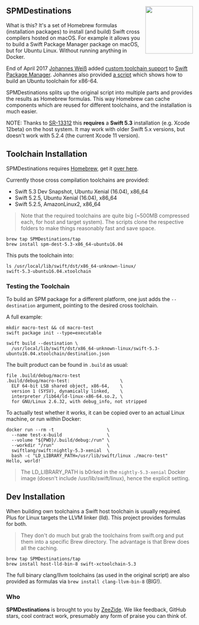 <h2>SPMDestinations
  <img src="http://zeezide.com/img/SwiftXcodePkgIcon.svg"
       align="right" width="128" height="128" />
</h2>

What is this? It's a set of Homebrew formulas (installation packages) to install
(and build) Swift cross compilers hosted on macOS.
For example it allows you to build a Swift Package Manager package on macOS,
but for Ubuntu Linux. Without running anything in Docker.

End of April 2017
[Johannes Weiß](https://github.com/weissi)
added
[custom toolchain support](https://github.com/apple/swift-package-manager/pull/1098)
to 
[Swift Package Manager](https://github.com/apple/swift-package-manager).
Johannes also provided 
[a script](https://github.com/apple/swift-package-manager/blob/master/Utilities/build_ubuntu_cross_compilation_toolchain)
which shows how to build an Ubuntu toolchain for x86-64.

SPMDestinations splits up the original script into multiple parts and provides
the results as Homebrew formulas. This way Homebrew can cache components which
are reused for different toolchains, and the installation is much easier.

NOTE: Thanks to [SR-13312](https://bugs.swift.org/browse/SR-13312) this 
      **requires** a **Swift 5.3** installation (e.g. Xcode 12beta) on the host 
      system.
      It may work with older Swift 5.x versions, but doesn't work with 5.2.4
      (the current Xcode 11 version).


## Toolchain Installation

SPMDestinations requires [Homebrew](https://brew.sh),
get it [over here](https://brew.sh).

Currently those cross compilation toolchains are provided:
- Swift 5.3 Dev Snapshot, Ubuntu Xenial (16.04), x86_64
- Swift 5.2.5, Ubuntu Xenial (16.04), x86_64
- Swift 5.2.5, AmazonLinux2, x86_64

> Note that the required toolchains are quite big (~500MB compressed each, for
> host and target system).
> The scripts clone the respective folders to make things reasonably fast and
> save space.

```shell
brew tap SPMDestinations/tap
brew install spm-dest-5.3-x86_64-ubuntu16.04
```

This puts the toolchain into:
```shell
ls /usr/local/lib/swift/dst/x86_64-unknown-linux/
swift-5.3-ubuntu16.04.xtoolchain
```

### Testing the Toolchain

To build an SPM package for a different platform,
one just adds the `--destination` argument, pointing to the desired
cross toolchain.

A full example:
```shell
mkdir macro-test && cd macro-test
swift package init --type=executable

swift build --destination \
  /usr/local/lib/swift/dst/x86_64-unknown-linux/swift-5.3-ubuntu16.04.xtoolchain/destination.json
```

The built product can be found in `.build` as usual:
```shell
file .build/debug/macro-test
.build/debug/macro-test:                   \
  ELF 64-bit LSB shared object, x86-64,    \
  version 1 (SYSV), dynamically linked,    \
  interpreter /lib64/ld-linux-x86-64.so.2, \
  for GNU/Linux 2.6.32, with debug_info, not stripped
```

To actually test whether it works, it can be copied over to an actual Linux
machine, or run within Docker:
```shell
docker run --rm -t                    \
  --name test-x-build                 \
  --volume "${PWD}/.build/debug:/run" \
  --workdir "/run"                    \
  swiftlang/swift:nightly-5.3-xenial  \
  bash -c "LD_LIBRARY_PATH=/usr/lib/swift/linux ./macro-test"
Hello, world!
```
> The LD_LIBRARY_PATH is b0rked in the `nightly-5.3-xenial` Docker image
> (doesn't include /usr/lib/swift/linux),
> hence the explicit setting.


## Dev Installation

When building own toolchains a Swift host toolchain is usually required.
Plus for Linux targets the LLVM linker (lld).
This project provides formulas for both.

> They don't do much but grab the toolchains from swift.org and put them into a
> specific Brew directory. The advantage is that Brew does all the caching.

```shell
brew tap SPMDestinations/tap
brew install host-lld-bin-8 swift-xctoolchain-5.3
```

The full binary clang/llvm toolchains (as used in the original script)
are also provided as formulas via `brew install clang-llvm-bin-8` (BIG!).


### Who

**SPMDestinations** is brought to you by
[ZeeZide](http://zeezide.de).
We like feedback, GitHub stars, cool contract work,
presumably any form of praise you can think of.
